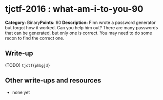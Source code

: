 # tjctf-2016 : what-am-i-to-you-90

**Category:** Binary**Points:** 90
**Description:** Finn wrote a password generator but forgot how it worked. Can you help him out? There are many passwords that can be generated, but only one is correct. You may need to do some recon to find the correct one.

## Write-up

(TODO)
`tjctf{phbgjd}`

## Other write-ups and resources

* none yet
